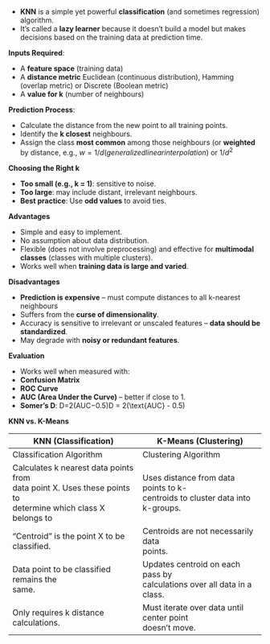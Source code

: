 - **KNN** is a simple yet powerful **classification** (and sometimes regression) algorithm.
- It’s called a **lazy learner** because it doesn’t build a model but makes decisions based on the training data at prediction time.

**Inputs Required**:
- A **feature space** (training data)
- A **distance metric** Euclidean (continuous distribution), Hamming (overlap metric) or Discrete (Boolean metric)
- A **value for k** (number of neighbours)

**Prediction Process**:
- Calculate the distance from the new point to all training points.
- Identify the **k closest** neighbours.
- Assign the class **most common** among those neighbours (or **weighted** by distance, e.g., $w=1/d(generalized linear interpolation)$ or $1/d^2$

 **Choosing the Right k**
- **Too small (e.g., k = 1)**: sensitive to noise.
- **Too large**: may include distant, irrelevant neighbours.
- **Best practice**: Use **odd values** to avoid ties.

**Advantages**
- Simple and easy to implement.
- No assumption about data distribution.
- Flexible (does not involve preprocessing) and effective for **multimodal classes** (classes with multiple clusters).
- Works well when **training data is large and varied**.

 **Disadvantages**
- **Prediction is expensive** – must compute distances to all k-nearest neighbours
- Suffers from the **curse of dimensionality**.
- Accuracy is sensitive to irrelevant or unscaled features – **data should be standardized**.
- May degrade with **noisy or redundant features**.

**Evaluation**
- Works well when measured with:
- **Confusion Matrix**
- **ROC Curve**
- **AUC (Area Under the Curve)** – better if close to 1.
- **Somer’s D**: D=2(AUC−0.5)D = 2(\text{AUC} - 0.5)

**KNN vs. K-Means**

| KNN (Classification)                                                                                              | K-Means (Clustering)                                                             |
| ----------------------------------------------------------------------------------------------------------------- | -------------------------------------------------------------------------------- |
| Classification Algorithm                                                                                          | Clustering Algorithm                                                             |
| Calculates k nearest data points from<br>data point X. Uses these points to<br>determine which class X belongs to | Uses distance from data points to k-<br>centroids to cluster data into k-groups. |
| “Centroid” is the point X to be classified.                                                                       | Centroids are not necessarily data<br>points.                                    |
| Data point to be classified remains the<br>same.                                                                  | Updates centroid on each pass by<br>calculations over all data in a class.       |
| Only requires k distance calculations.                                                                            | Must iterate over data until center point<br>doesn’t move.                       |
